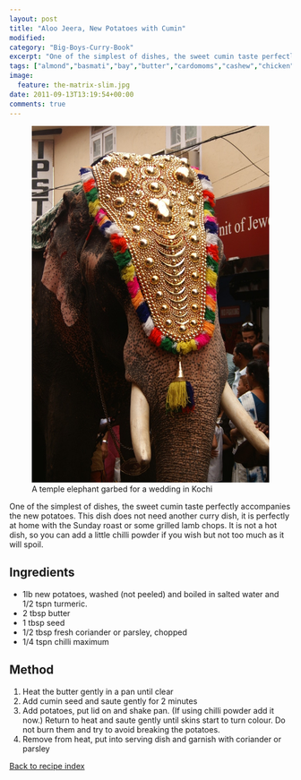 ```yaml
---
layout: post
title: "Aloo Jeera, New Potatoes with Cumin"
modified:
category: "Big-Boys-Curry-Book"
excerpt: "One of the simplest of dishes, the sweet cumin taste perfectly accompanies the new potatoes"
tags: ["almond","basmati","bay","butter","cardomoms","cashew","chicken","cinnamon","cloves","cumin","ghee","lamb","mace","nuts","pepper","rice","saffron","turmeric"]
image:
  feature: the-matrix-slim.jpg
date: 2011-09-13T13:19:54+00:00
comments: true
---
```


<figure>
	<a href="/images/bbcb/pict2473.jpg" alt="Kochi, Cochin, Kerala, India" title="Kochi, Cochin, Kerala, India &#169; Ashley Kitson 12/09/2011"><img src="/images/bbcb/pict2473.jpg"/></a>
	<figcaption>A temple elephant garbed for a wedding in Kochi </figcaption>
</figure>

One of the simplest of dishes, the sweet cumin taste perfectly accompanies the new potatoes. This dish does not need another curry dish, it is perfectly at home with the Sunday roast or some grilled lamb chops. It is not a hot dish, so you can add a little chilli powder if you wish but not too much as it will spoil.
        
## Ingredients
        
<ul><li>1lb new potatoes, washed (not peeled) and boiled in salted water and 1/2  tspn turmeric.</li><li>2 tbsp butter</li><li>1 tbsp seed</li><li>1/2 tbsp fresh coriander or parsley, chopped</li><li>1/4 tspn chilli maximum</li></ul>
        
## Method

<ol><li>Heat the butter gently in a pan until clear</li><li>Add cumin seed and saute gently for 2 minutes</li><li>Add potatoes, put lid on and shake pan. (If using chilli powder add it now.) Return to  heat and saute gently until skins start to turn colour. Do not burn them and try to avoid  breaking the potatoes.</li><li>Remove from heat, put into serving dish and garnish with coriander or parsley</li></ol>   

<a href="/bbcb">Back to recipe index</a>      
